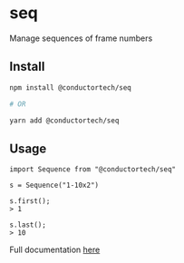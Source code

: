 # seq
Manage sequences of frame numbers

## Install

```bash
npm install @conductortech/seq

# OR

yarn add @conductortech/seq
```

## Usage

```
import Sequence from "@conductortech/seq"

s = Sequence("1-10x2")

s.first();
> 1

s.last();
> 10
```

Full documentation [here](./Sequence.html)
